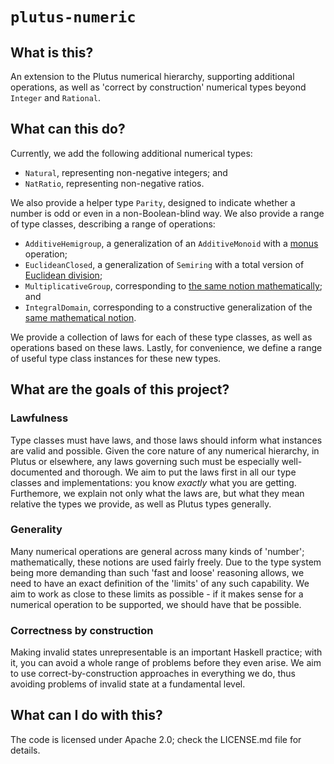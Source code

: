 # `plutus-numeric`

## What is this?

An extension to the Plutus numerical hierarchy, supporting additional
operations, as well as 'correct by construction' numerical types beyond
`Integer` and `Rational`.

## What can this do?

Currently, we add the following additional numerical types:

* `Natural`, representing non-negative integers; and
* `NatRatio`, representing non-negative ratios.

We also provide a helper type `Parity`, designed to indicate whether a number is
odd or even in a non-Boolean-blind way. We also provide a range of type classes,
describing a range of operations:

* `AdditiveHemigroup`, a generalization of an `AdditiveMonoid` with a
  [monus](https://en.wikipedia.org/wiki/Monus) operation;
* `EuclideanClosed`, a generalization of `Semiring` with a total version of
  [Euclidean division](https://en.wikipedia.org/wiki/Euclidean_division);
* `MultiplicativeGroup`, corresponding to [the same notion
  mathematically](https://en.wikipedia.org/wiki/Multiplicative_group); and
* `IntegralDomain`, corresponding to a constructive generalization of the [same
  mathematical notion](https://en.wikipedia.org/wiki/Integral_domain).

We provide a collection of laws for each of these type classes, as well as
operations based on these laws. Lastly, for convenience, we define a range of
useful type class instances for these new types.

## What are the goals of this project?

### Lawfulness

Type classes must have laws, and those laws should inform what instances are
valid and possible. Given the core nature of any numerical hierarchy, in Plutus
or elsewhere, any laws governing such must be especially well-documented and
thorough. We aim to put the laws first in all our type classes and
implementations: you know _exactly_ what you are getting. Furthemore, we explain
not only what the laws are, but what they mean relative the types we provide, as
well as Plutus types generally.

### Generality

Many numerical operations are general across many kinds of 'number';
mathematically, these notions are used fairly freely. Due to the type system
being more demanding than such 'fast and loose' reasoning allows, we need to
have an exact definition of the 'limits' of any such capability. We aim to work
as close to these limits as possible - if it makes sense for a numerical
operation to be supported, we should have that be possible.

### Correctness by construction

Making invalid states unrepresentable is an important Haskell practice; with it,
you can avoid a whole range of problems before they even arise. We aim to use
correct-by-construction approaches in everything we do, thus avoiding problems
of invalid state at a fundamental level.

## What can I do with this?

The code is licensed under Apache 2.0; check the LICENSE.md file for details.
